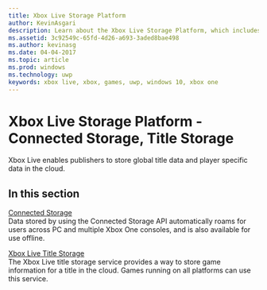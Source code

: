 ```yaml
---
title: Xbox Live Storage Platform
author: KevinAsgari
description: Learn about the Xbox Live Storage Platform, which includes Connected Storage and Title Storage.
ms.assetid: 3c92549c-65fd-4d26-a693-3aded8bae498
ms.author: kevinasg
ms.date: 04-04-2017
ms.topic: article
ms.prod: windows
ms.technology: uwp
keywords: xbox live, xbox, games, uwp, windows 10, xbox one
---
```


# Xbox Live Storage Platform - Connected Storage, Title Storage

Xbox Live enables publishers to store global title data and player specific data in the cloud.

## In this section

[Connected Storage](connected-storage/connected-storage-technical-overview.md)  
Data stored by using the Connected Storage API automatically roams for users across PC and multiple Xbox One consoles, and is also available for use offline.

[Xbox Live Title Storage](xbox-live-title-storage/xbox-live-title-storage.md)  
The Xbox Live title storage service provides a way to store game information for a title in the cloud. Games running on all platforms can use this service.
